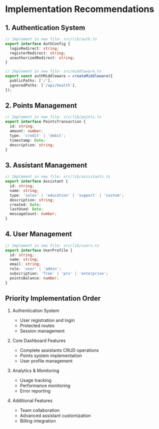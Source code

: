 # Implementation Recommendations

## 1. Authentication System
```typescript
// Implement in new file: src/lib/auth.ts
export interface AuthConfig {
  loginRedirect: string;
  registerRedirect: string;
  unauthorizedRedirect: string;
}

// Implement in new file: src/middleware.ts
export const authMiddleware = createMiddleware({
  publicPaths: ['/'],
  ignoredPaths: ['/api/health'],
});
```

## 2. Points Management
```typescript
// Implement in new file: src/lib/points.ts
export interface PointsTransaction {
  id: string;
  amount: number;
  type: 'credit' | 'debit';
  timestamp: Date;
  description: string;
}
```

## 3. Assistant Management
```typescript
// Implement in new file: src/lib/assistants.ts
export interface Assistant {
  id: string;
  name: string;
  type: 'sales' | 'education' | 'support' | 'custom';
  description: string;
  created: Date;
  lastUsed: Date;
  messageCount: number;
}
```

## 4. User Management
```typescript
// Implement in new file: src/lib/users.ts
export interface UserProfile {
  id: string;
  name: string;
  email: string;
  role: 'user' | 'admin';
  subscription: 'free' | 'pro' | 'enterprise';
  pointsBalance: number;
}
```

## Priority Implementation Order

1. Authentication System
   - User registration and login
   - Protected routes
   - Session management

2. Core Dashboard Features
   - Complete assistants CRUD operations
   - Points system implementation
   - User profile management

3. Analytics & Monitoring
   - Usage tracking
   - Performance monitoring
   - Error reporting

4. Additional Features
   - Team collaboration
   - Advanced assistant customization
   - Billing integration